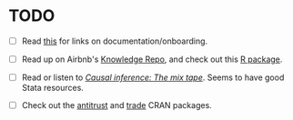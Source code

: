 # TODO

- [ ] Read [this](https://sandhya-k.gitbooks.io/on-boarding-off-boarding-in-newsrooms/content/links.html) for links on documentation/onboarding.

- [ ] Read up on Airbnb's [Knowledge Repo](http://knowledge-repo.readthedocs.io/en/latest/), and check out this [R package](https://github.com/dgrtwo/knowledgerepo).

- [ ] Read or listen to _[Causal inference: The mix tape](http://scunning.com/stata.html)_. Seems to have good Stata resources.

- [ ] Check out the [antitrust](https://cran.r-project.org/web/packages/antitrust/antitrust.pdf) and [trade](https://cran.r-project.org/web/packages/trade/trade.pdf) CRAN packages.

